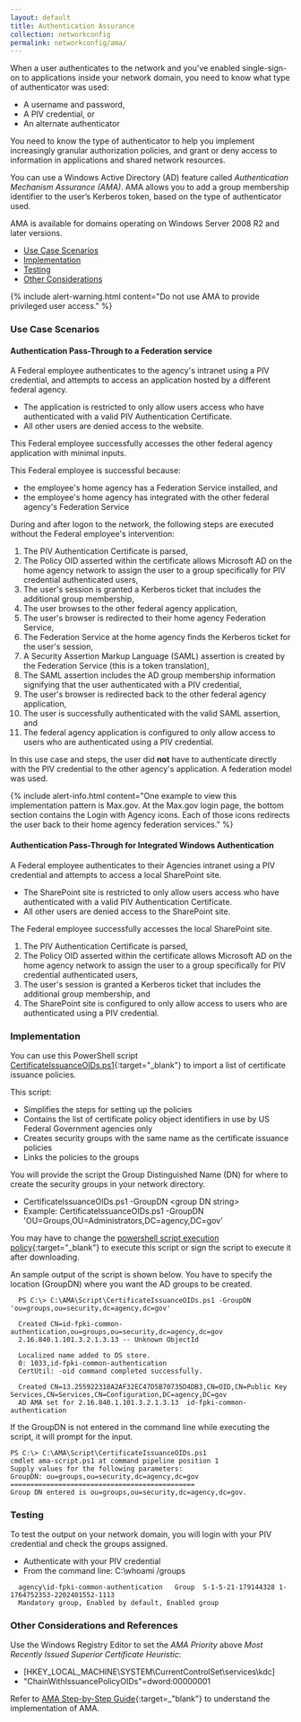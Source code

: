 ```yaml
---
layout: default
title: Authentication Assurance
collection: networkconfig
permalink: networkconfig/ama/
---
```


When a user authenticates to the network and you've enabled single-sign-on to applications inside your network domain, you need to know what type of authenticator was used: 

- A username and password, 
- A PIV credential, or
- An alternate authenticator  

You need to know the type of authenticator to help you implement increasingly granular authorization policies, and grant or deny access to information in applications and shared network resources.   

You can use a Windows Active Directory (AD) feature called _Authentication Mechanism Assurance (AMA)_. AMA allows you to add a group membership identifier to the user’s Kerberos token, based on the type of authenticator used.

AMA is available for domains operating on Windows Server 2008 R2 and later versions. 

- [Use Case Scenarios](#use-case-scenarios)
- [Implementation](#implementation)
- [Testing](#testing)
- [Other Considerations](#other-considerations)

{% include alert-warning.html content="Do not use AMA to provide privileged user access." %}

### Use Case Scenarios

#### Authentication Pass-Through to a Federation service

A Federal employee authenticates to the agency's intranet using a PIV credential, and attempts to access an application hosted by a different federal agency. 
 
- The application is restricted to only allow users access who have authenticated with a valid PIV Authentication Certificate. 
- All other users are denied access to the website. 
 
This Federal employee successfully accesses the other federal agency application with minimal inputs. 
 
This Federal employee is successful because:

- the employee's home agency has a Federation Service installed, and
- the employee's home agency has integrated with the other federal agency's Federation Service

During and after logon to the network, the following steps are executed without the Federal employee's intervention:
 
1.	The PIV Authentication Certificate is parsed,
2.  The Policy OID asserted within the certificate allows Microsoft AD on the home agency network to assign the user to a group specifically for PIV credential authenticated users, 
2.	The user's session is granted a Kerberos ticket that includes the additional group membership,
2.  The user browses to the other federal agency application,
2.  The user's browser is redirected to their home agency Federation Service,
2.  The Federation Service at the home agency finds the Kerberos ticket for the user's session,
2.  A Security Assertion Markup Language (SAML) assertion is created by the Federation Service (this is a token translation),
2.  The SAML assertion includes the AD group membership information signifying that the user authenticated with a PIV credential,
2.  The user's browser is redirected back to the other federal agency application,
2.  The user is successfully authenticated with the valid SAML assertion, and
2.  The federal agency application is configured to only allow access to users who are authenticated using a PIV credential. 

In this use case and steps, the user did **not** have to authenticate directly with the PIV credential to the other agency's application.  A federation model was used.    

{% include alert-info.html content="One example to view this implementation pattern is Max.gov.  At the Max.gov login page, the bottom section contains the Login with Agency icons.  Each of those icons redirects the user back to their home agency federation services." %}


#### Authentication Pass-Through for Integrated Windows Authentication

A Federal employee authenticates to their Agencies intranet using a PIV credential and attempts to access a local SharePoint site. 

- The SharePoint site is restricted to only allow users access who have authenticated with a valid PIV Authentication Certificate. 
- All other users are denied access to the SharePoint site. 
 
The Federal employee successfully accesses the local SharePoint site.
 
1.	The PIV Authentication Certificate is parsed,
2.  The Policy OID asserted within the certificate allows Microsoft AD on the home agency network to assign the user to a group specifically for PIV credential authenticated users, 
2.	The user's session is granted a Kerberos ticket that includes the additional group membership, and
2.  The SharePoint site is configured to only allow access to users who are authenticated using a PIV credential.
 

### Implementation
You can use this PowerShell script [CertificateIssuanceOIDs.ps1](https://github.com/GSA/ficam-scripts-public/tree/master/_ama){:target="_blank"} to import a list of certificate issuance policies.  

This script:

- Simplifies the steps for setting up the policies 
- Contains the list of certificate policy object identifiers in use by US Federal Government agencies only
- Creates security groups with the same name as the certificate issuance policies 
- Links the policies to the groups

You will provide the script the Group Distinguished Name (DN) for where to create the security groups in your network directory. 

- CertificateIssuanceOIDs.ps1 -GroupDN \<group DN string>
- Example:  CertificateIssuanceOIDs.ps1 -GroupDN 'OU=Groups,OU=Administrators,DC=agency,DC=gov'

You may have to change the [powershell script execution policy](https://docs.microsoft.com/en-us/powershell/module/microsoft.powershell.core/about/about_execution_policies?view=powershell-5.1&viewFallbackFrom=powershell-Microsoft.PowerShell.Core){:target="_blank"} to execute this script or sign the script to execute it after downloading.

An sample output of the script is shown below. You have to specify the location (GroupDN) where you want the AD groups to be created.

```
  PS C:\> C:\AMA\Script\CertificateIssuanceOIDs.ps1 -GroupDN 'ou=groups,ou=security,dc=agency,dc=gov'
  
  Created CN=id-fpki-common-authentication,ou=groups,ou=security,dc=agency,dc=gov  
  2.16.840.1.101.3.2.1.3.13 -- Unknown ObjectId  
  
  Localized name added to DS store.
  0: 1033,id-fpki-common-authentication  
  CertUtil: -oid command completed successfully.
  
  Created CN=13.255922318A2AF32EC47D5B70735D4DB3,CN=OID,CN=Public Key Services,CN=Services,CN=Configuration,DC=agency,DC=gov  
  AD AMA set for 2.16.840.1.101.3.2.1.3.13  id-fpki-common-authentication  
```

If the GroupDN is not entered in the command line while executing the script, it will prompt for the input.

```
PS C:\> C:\AMA\Script\CertificateIssuanceOIDs.ps1 
cmdlet ama-script.ps1 at command pipeline position 1
Supply values for the following parameters:
GroupDN: ou=groups,ou=security,dc=agency,dc=gov
==============================================
Group DN entered is ou=groups,ou=security,dc=agency,dc=gov.

```

### Testing
To test the output on your network domain, you will login with your PIV credential and check the groups assigned.  

- Authenticate with your PIV credential
- From the command line: C:\whoami /groups

```
  agency\id-fpki-common-authentication   Group  S-1-5-21-179144328 1-1764752353-2202401552-1113   
  Mandatory group, Enabled by default, Enabled group
```
 

### Other Considerations and References
Use the Windows Registry Editor to set the _AMA Priority_ above _Most Recently Issued Superior Certificate Heuristic_:  

- [HKEY_LOCAL_MACHINE\SYSTEM\CurrentControlSet\services\kdc]
- "ChainWithIssuancePolicyOIDs"=dword:00000001


Refer to [AMA Step-by-Step Guide](https://technet.microsoft.com/en-us/library/dd378897(v=WS.10).aspx){:target=_"blank"} to understand the implementation of AMA.



